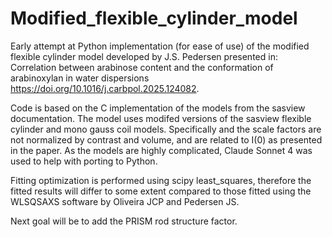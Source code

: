 # Modified_flexible_cylinder_model

Early attempt at Python implementation (for ease of use) of the modified flexible cylinder model developed by J.S. Pedersen presented in: 
Correlation between arabinose content and the conformation of arabinoxylan in water dispersions
https://doi.org/10.1016/j.carbpol.2025.124082.

Code is based on the C implementation of the models from the sasview documentation. 
The model uses modifed versions of the sasview flexible cylinder and mono gauss coil models. Specifically and the scale factors are not normalized by contrast and volume, and are related to I(0) as presented in the paper.
As the models are highly complicated, Claude Sonnet 4 was used to help with porting to Python.

Fitting optimization is performed using scipy least_squares, therefore the fitted results will differ to some extent compared to those fitted using the WLSQSAXS software by Oliveira JCP and Pedersen JS.

Next goal will be to add the PRISM rod structure factor.
